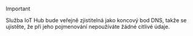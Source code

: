 > [!IMPORTANT]
> Služba IoT Hub bude veřejně zjistitelná jako koncový bod DNS, takže se ujistěte, že při jeho pojmenování nepoužíváte žádné citlivé údaje.
>
